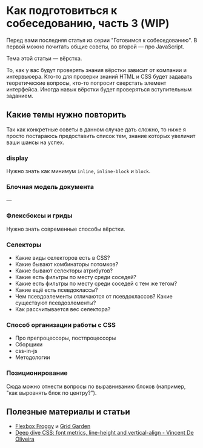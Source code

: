 # Как подготовиться к собеседованию, часть 3 (WIP)

Перед вами последняя статья из серии "Готовимся к собеседованию". В первой можно почитать общие советы, во второй — про JavaScript.

Тема этой статьи — вёрстка.

То, как у вас будут проверять знания вёрстки зависит от компании и интервьюера. Кто-то для проверки знаний HTML и CSS будет задавать теоретические вопросы, кто-то попросит сверстать элемент интерфейса. Иногда навык вёрстки будет проверяться вступительным заданием.

## Какие темы нужно повторить

Так как конкретные советы в данном случае дать сложно, то ниже я просто постараюсь предоставить список тем, знание которых увеличит ваши шансы на успех.

### display

Нужно знать как минимум `inline`, `inline-block` и `block`.

### Блочная модель документа

—

### Флексбоксы и гриды

Нужно знать современные способы вёрстки.

### Селекторы

* Какие виды селекторов есть в CSS?
* Какие бывают комбинаторы потомков?
* Какие бывают селекторы атрибутов?
* Какие есть фильтры по месту среди соседей?
* Какие есть фильтры по месту среди соседей с тем же тегом?
* Какие ещё есть псевдоклассы?
* Чем псевдоэлементы отличаются от псевдоклассов? Какие существуют псевдоэлементы?
* Как рассчитывается вес селектора?

### Способ организации работы с CSS

* Про препроцессоры, постпроцессоры
* Сборщики
* css-in-js
* Методологии

### Позиционирование

Сюда можно отнести вопросы по выравниванию блоков (например, "как выровнять блок по центру?").

## Полезные материалы и статьи

* [Flexbox Froggy](https://flexboxfroggy.com/) и [Grid Garden](https://codepip.com/games/grid-garden/)
* [Deep dive CSS: font metrics, line-height and vertical-align - Vincent De Oliveira](http://iamvdo.me/en/blog/css-font-metrics-line-height-and-vertical-align)
